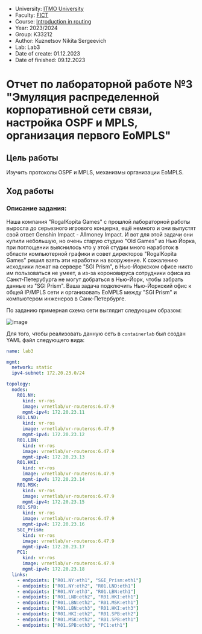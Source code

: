 - University: [ITMO University](https://itmo.ru/ru/)
- Faculty: [FICT](https://fict.itmo.ru)
- Course: [Introduction in routing](https://github.com/itmo-ict-faculty/introduction-in-routing)
- Year: 2023/2024
- Group: K33212
- Author: Kuznetsov Nikita Sergeevich
- Lab: Lab3
- Date of create: 01.12.2023
- Date of finished: 09.12.2023

# Отчет по лабораторной работе №3 "Эмуляция распределенной корпоративной сети связи, настройка OSPF и MPLS, организация первого EoMPLS"

## Цель работы

Изучить протоколы OSPF и MPLS, механизмы организации EoMPLS.

## Ход работы

### Описание задания:

Наша компания "RogaIKopita Games" с прошлой лабораторной работы выросла до серьезного игрового концерна, ещё немного и они выпустят свой ответ Genshin Impact - Allmoney Impact. И вот для этой задачи они купили небольшую, но очень старую студию "Old Games" из Нью Йорка, при поглощении выяснилось что у этой студии много наработок в области компьютерной графики и совет директоров "RogaIKopita Games" решил взять эти наработки на вооружение. К сожалению исходники лежат на сервере "SGI Prism", в Нью-Йоркском офисе никто им пользоваться не умеет, а из-за короновируса сотрудники офиса из Санкт-Петерубурга не могут добраться в Нью-Йорк, чтобы забрать данные из "SGI Prism". Ваша задача подключить Нью-Йоркский офис к общей IP/MPLS сети и организовать EoMPLS между "SGI Prism" и компьютером инженеров в Санк-Петербурге.

По заданию примерная схема сети выглядит следующим образом:

![image](https://github.com/crawlic-stud/intro-to-routing-itmo-2023/assets/71011093/344e1661-f570-4f3b-8836-9f1b63f51759)


Для того, чтобы реализовать данную сеть в ```containerlab``` был создан YAML файл следующего вида:

```yaml
name: lab3

mgmt:
  network: static
  ipv4-subnet: 172.20.23.0/24

topology:
  nodes:
    R01.NY:
      kind: vr-ros
      image: vrnetlab/vr-routeros:6.47.9
      mgmt-ipv4: 172.20.23.11
    R01.LND:
      kind: vr-ros
      image: vrnetlab/vr-routeros:6.47.9
      mgmt-ipv4: 172.20.23.12
    R01.LBN:
      kind: vr-ros
      image: vrnetlab/vr-routeros:6.47.9
      mgmt-ipv4: 172.20.23.13
    R01.HKI:
      kind: vr-ros
      image: vrnetlab/vr-routeros:6.47.9
      mgmt-ipv4: 172.20.23.14
    R01.MSK:
      kind: vr-ros
      image: vrnetlab/vr-routeros:6.47.9
      mgmt-ipv4: 172.20.23.15
    R01.SPB:
      kind: vr-ros
      image: vrnetlab/vr-routeros:6.47.9
      mgmt-ipv4: 172.20.23.16
    SGI_Prism:
      kind: vr-ros
      image: vrnetlab/vr-routeros:6.47.9
      mgmt-ipv4: 172.20.23.17
    PC1:
      kind: vr-ros
      image: vrnetlab/vr-routeros:6.47.9
      mgmt-ipv4: 172.20.23.18
  links:
    - endpoints: ["R01.NY:eth1", "SGI_Prism:eth1"]
    - endpoints: ["R01.NY:eth2", "R01.LND:eth1"]
    - endpoints: ["R01.NY:eth3", "R01.LBN:eth1"]
    - endpoints: ["R01.LND:eth2", "R01.HKI:eth1"]
    - endpoints: ["R01.LBN:eth2", "R01.MSK:eth1"]
    - endpoints: ["R01.LBN:eth3", "R01.HKI:eth3"]
    - endpoints: ["R01.HKI:eth2", "R01.SPB:eth2"]
    - endpoints: ["R01.MSK:eth2", "R01.SPB:eth1"]
    - endpoints: ["R01.SPB:eth3", "PC1:eth1"]
```

